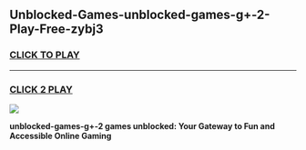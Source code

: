 
## Unblocked-Games-unblocked-games-g+-2-Play-Free-zybj3
<h3>
<a href="https://premium76.site?title=unblocked-games-g+-2&ref=09A">CLICK TO PLAY</a></h3>
<hr>

<h3>
<a href="https://premium76.site?title=unblocked-games-g+-2&ref=09A">CLICK 2 PLAY</a>
  
</h3>

<a href="https://premium76.site?title=unblocked-games-g+-2&ref=09A"><img src="https://clearcache.store/games.png"></a>


**unblocked-games-g+-2 games unblocked: Your Gateway to Fun and Accessible Online Gaming**
